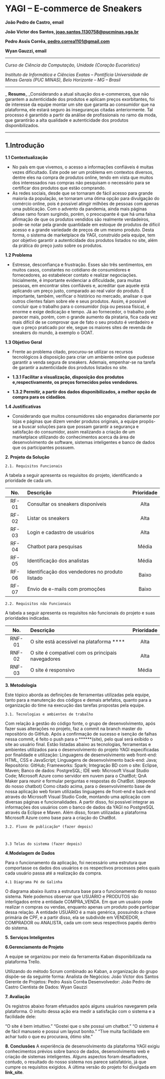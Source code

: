 # YAGI – E-commerce de Sneakers

**João Pedro de Castro, email**

**João Victor dos Santos, joao.santos.1130758@pucminas.sga.br**

**Pedro Assis Corrêa, pedro.correa1101@gmail.com**

**Wyan Gauzzi, email**

---

_Curso de Ciência da Computação, Unidade {Coração Eucarístico}_

_Instituto de Informática e Ciências Exatas – Pontifícia Universidade de Minas Gerais (PUC MINAS), Belo Horizonte – MG – Brasil_

---
_ **Resumo**_
_Considerando a atual situação dos e-commerces, que não garantem a autenticidade dos produtos e aplicam preços exorbitantes, foi de interesse da equipe montar um site que garanta ao consumidor que na plataforma, ele estará seguro às inseguranças citadas anteriormente. Tal processo é garantido a partir da análise de profissionais no ramo da moda, que garantirão a alta qualidade e autenticidade dos produtos disponibilizados.

---

## 1.Introdução
**1.1 Contextualização**
-	No país em que vivemos, o acesso a informações confiáveis é muitas vezes dificultado. Este pode ser um problema em contextos diversos, dentre eles na compra de produtos online, tendo em vista que muitos dos interessados nas compras não pesquisam o necessário para se certificar dos produtos que estão comprando.
-	As redes sociais, desde que se tornaram de fácil acesso para grande maioria da população, se tornaram uma ótima opção para divulgação do comércio online, pois é possível atingir milhões de pessoas com apenas uma publicação. Com o advento da pandemia, ainda mais páginas desse ramo foram surgindo, porém, o preocupante é que há uma falsa afirmação de que os produtos vendidos são realmente verdadeiros, pode-se notar pela grande quantidade em estoque de produtos de difícil acesso e a grande variedade de preços de um mesmo produto.
	Desta forma, o sistema de marketplace da YAGI, construído pela equipe, tem por objetivo garantir a autenticidade dos produtos listados no site, além da prática do preço justo sobre os produtos.

**1.2 Problema**
-	Estresse, desconfiança e frustração. Esses são três sentimentos, em muitos casos, constantes no cotidiano de consumidores e fornecedores, ao estabelecer contato e realizar negociações. Inicialmente, é importante evidenciar a dificuldade, para muitas pessoas, em encontrar sites confiáveis e, acreditar que aquele está aplicando um preço justo, comparado ao real valor do produto. É importante, também, verificar o histórico no mercado, analisar o que outros clientes falam sobre ele e seus produtos. Assim, é possível concluir que o trabalho para o consumidor (loja ou pessoa física), é enorme e exige dedicação e tempo.
	Já ao fornecedor, o trabalho pode parecer mais, porém, com o grande aumento da pirataria, fica cada vez mais difícil de se comprovar que de fato o seu produto é verdadeiro e que o preço praticado por ele, segue os maiores sites de revenda de sneakers do mundo, à exemplo o GOAT.
	
**1.3 Objetivo Geral**
-	Frente ao problema citado, procurou-se utilizar os recursos tecnológicos à disposição para criar um ambiente online que pudesse garantir a venda segura de sneakers. Ademais, empenhar-se na tarefa de garantir a autenticidade dos produtos listados no site.

- **1.3.1 Facilitar a visualização, disposição dos produtos e,respectivamente, os preços fornecidos pelos vendedores**.

- **1.3.2 Permitir, a partir dos dados disponibilizados, a melhor opção de compra para os cidadãos**.

**1.4 Justificativas**
-	Considerando que muitos consumidores são enganados diariamente por lojas e páginas que dizem vender produtos originais, a equipe propôs-se a buscar soluções para que possam garantir a segurança e satisfação do consumidor, assim realizando a criação de um marketplace utilizando do conhecimentos acerca da área de desenvolvimento de software, sistemas inteligentes e banco de dados que os participantes possuem.

**2. Projeto da Solução**

	2.1. Requisitos Funcionais

A tabela a seguir apresenta os requisitos do projeto, identificando a prioridade de cada um.


|No.	            |Descrição	   		                                       | Prioridade  |
| :---------------: | :-----------------------------------------------------------	       | :-------------:|
| RF-01	 | Consultar os sneakers disponíveis 		       | Alta	     |		
| RF-02           | Listar os sneakers		         		       | Alta	     | 
| RF-03           | Login e cadastro de usuários         		       | Alta	     |  
| RF-04	 | Chatbot para pesquisas 		     	                  | Média        |
| RF-05	 | Identificação dos analistas	     	                  | Média        |
| RF-06	 | Identificação dos vendedores no produto listado   | Baixo	     |
| RF-07	 | Envio de e-mails com promoções   		       | Baixo	     | 




	2.2. Requisitos não Funcionais

A tabela a seguir apresenta os requisitos não funcionais do projeto e suas prioridades indicadas.

|No.	            |Descrição	   		                                          | Prioridade  |
| :---------------: | :-----------------------------------------------------------	          | :-------------:|
| RNF-01	 | O site está acessível na plataforma **** 	          | Alta	        |
| RNF-02        | O site é compatível com os principais navegadores | Alta	        | 
| RNF-03        | O site é responsivo		         		          | Média        |  
**3. Metodologia**

Este tópico aborda as definições de ferramentas utilizadas pela equipe, tanto para a manutenção dos códigos e demais artefatos, quanto para a organização do time na execução das tarefas propostas pela equipe.

	3.1. Tecnologias e ambientes de trabalho

Com relação à gestão do código fonte, o grupo de desenvolvimento, após fazer suas alterações no projeto, faz a commit na branch master do repositório do GitHub. Após a confirmação de sucesso e isenção de falhas nessa commit, é feito o push para o ******(site), pelo qual será exibido o site ao usuário final.
Estão listadas abaixo as tecnologias, ferramentas e ambientes utilizados para o desenvolvimento do projeto YAGI especificadas por finalidade e utilização:
Linguagens de desenvolvimento web front-end: HTML, CSS e JavaScript;
Linguagens de desenvolvimento back-end: Java;
Repositório: GitHub;
Frameworks: Spark;
Integração BD com o site: Eclipse, Maven;
Banco de dados: PostgreSQL;
IDE web: Microsoft Visual Studio Code;
Microsoft Azure como servidor em nuvem para o ChatBot;
QnA Maker para reunir e formular perguntas e respostas do ChatBot. (depende do nosso chatbot)
Como citado acima, para o desenvolvimento base de nossa aplicação web foram utilizadas linguagens de front-end e back-end através do Microsoft Visual Studio Code, montando uma aplicação com diversas páginas e funcionalidades. A partir disso, foi possível integrar as informações dos usuários com o banco de dados da YAGI no PostgreSQL através da Eclipse e Maven. Além disso, foram utilizadas a plataforma Microsoft Azure como base para a criação do ChatBot.

	3.2. Fluxo de publicação* (fazer depois)



	3.3 Telas do sistema (fazer depois)




**4.Modelagem de Dados**

Para o funcionamento da aplicação, foi necessário uma estrutura que comportasse os dados dos usuários e os respectivos processos pelos quais cada usuário passa até a realização da compra.


	4.1 Diagrama Pé de Galinha

O diagrama abaixo ilustra a estrutura base para o funcionamento do nosso sistema. Nele podemos observar que USUÁRIO e PRODUTOS são interligados entre a entidade COMPRA_VENDA. Em que um usuário pode realizar n compras ou vendas, enquanto apenas um produto pode participar dessa relação.
A entidade USUÁRIO é a mais genérica, possuindo a chave primária de CPF, e a partir disso, ela se subdivide em VENDEDOR, COMPRADOR ou ANALISTA, cada um com seus respectivos papéis dentro do sistema.








**5. Serviços Inteligentes**




**6.Gerenciamento de Projeto**

A equipe se organizou por meio da ferramenta Kaban disponibilizada na plataforma Trello.

Utilizando do método Scrum combinado ao Kaban, a organização do grupo dispõe-se da seguinte forma:
Analista de Negócios: João Victor dos Santos
Gerente de Projetos: Pedro Assis Corrêa
Desenvolvedor: João Pedro de Castro
Cientista de Dados: Wyan 	Gauzzi


**7. Avaliação**

Os registros abaixo foram efetuados após alguns usuários navegarem pela plataforma. O intuito dessa ação era medir a satisfação com o sistema e a facilidade dele:

“O site é bem intuitivo.” 
“Gostei que o site possui um chatbot.”
“O sistema é de fácil manuseio e possui um layout bonito.”
“Tive muita facilidade em achar tudo o que eu procurava, ótimo site.”


**8. Conclusões**
A experiência de desenvolvimento da plataforma YAGI exigiu conhecimentos prévios sobre banco de dados, desenvolvimento web e criação de sistemas inteligentes. Alguns aspectos foram desafiadores, contudo, o resultado do nosso sistema nos parece satisfatório, já que cumpre os requisitos exigidos.
A última versão do projeto foi divulgada em **link_site**.	
   
